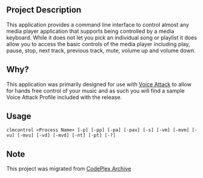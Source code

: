 ## Project Description

This application provides a command line interface to control almost any media player application that supports being controlled by a media keyboard. While it does not let you pick an individual song or playlist it does allow you to access the basic controls of the media player including play, pause, stop, next track, previous track, mute, volume up and volume down.


## Why?

This application was primarily designed for use with [Voice Attack](https://www.voiceattack.com) to allow for hands free control of your music and as such you will find a sample Voice Attack Profile included with the release.


## Usage

```
clmcontrol <Process Name> [-p] [-pp] [-pa] [-pav] [-s] [-vm] [-mvm] [-vu] [-mvu] [-vd] [-mvd] [-nt] [-pt] [-?]
```

## Note

This project was migrated from [CodePlex Archive](https://archive.codeplex.com/?p=commandlinemedia)
